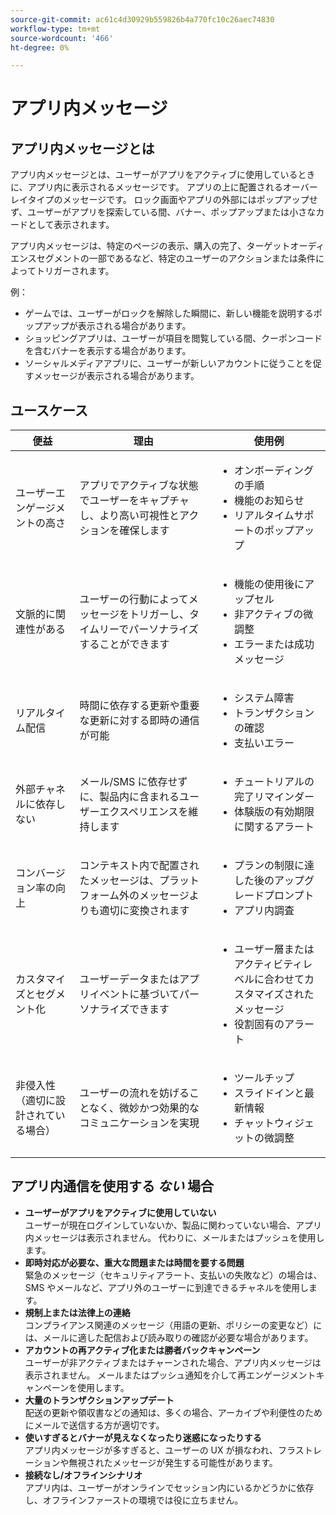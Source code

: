 ```yaml
---
source-git-commit: ac61c4d30929b559826b4a770fc10c26aec74830
workflow-type: tm+mt
source-wordcount: '466'
ht-degree: 0%

---
```

# アプリ内メッセージ

## アプリ内メッセージとは

アプリ内メッセージとは、ユーザーがアプリをアクティブに使用しているときに、アプリ内に表示されるメッセージです。 アプリの上に配置されるオーバーレイタイプのメッセージです。 ロック画面やアプリの外部にはポップアップせず、ユーザーがアプリを探索している間、バナー、ポップアップまたは小さなカードとして表示されます。

アプリ内メッセージは、特定のページの表示、購入の完了、ターゲットオーディエンスセグメントの一部であるなど、特定のユーザーのアクションまたは条件によってトリガーされます。


例：

* ゲームでは、ユーザーがロックを解除した瞬間に、新しい機能を説明するポップアップが表示される場合があります。
* ショッピングアプリは、ユーザーが項目を閲覧している間、クーポンコードを含むバナーを表示する場合があります。
* ソーシャルメディアアプリに、ユーザーが新しいアカウントに従うことを促すメッセージが表示される場合があります。

## ユースケース

| **便益** | **理由** | **使用例** |
|----------------------------------|------------------------------------------------------------------------|----------------------------------------------------------------------------------------|
| ユーザーエンゲージメントの高さ | アプリでアクティブな状態でユーザーをキャプチャし、より高い可視性とアクションを確保します | <ul><li>オンボーディングの手順</li><li>機能のお知らせ</li><li>リアルタイムサポートのポップアップ</li></ul> |
| 文脈的に関連性がある | ユーザーの行動によってメッセージをトリガーし、タイムリーでパーソナライズすることができます | <ul><li> 機能の使用後にアップセル</li><li> 非アクティブの微調整</li><li> エラーまたは成功メッセージ</li></ul> |
| リアルタイム配信 | 時間に依存する更新や重要な更新に対する即時の通信が可能 | <ul><li> システム障害</li><li>トランザクションの確認</li><li>支払いエラー</li></ul> |
| 外部チャネルに依存しない | メール/SMS に依存せずに、製品内に含まれるユーザーエクスペリエンスを維持します | <ul><li> チュートリアルの完了リマインダー</li><li>体験版の有効期限に関するアラート</li></ul> |
| コンバージョン率の向上 | コンテキスト内で配置されたメッセージは、プラットフォーム外のメッセージよりも適切に変換されます | <ul><li> プランの制限に達した後のアップグレードプロンプト</li><li>アプリ内調査</li></ul> |
| カスタマイズとセグメント化 | ユーザーデータまたはアプリイベントに基づいてパーソナライズできます | <ul><li> ユーザー層またはアクティビティレベルに合わせてカスタマイズされたメッセージ</li><li> 役割固有のアラート </li></ul> |
| 非侵入性（適切に設計されている場合） | ユーザーの流れを妨げることなく、微妙かつ効果的なコミュニケーションを実現 | <ul><li> ツールチップ</li><li>スライドインと最新情報</li><li>チャットウィジェットの微調整</li></ul> |


## アプリ内通信を使用する *ない* 場合

* **ユーザーがアプリをアクティブに使用していない**\
  ユーザーが現在ログインしていないか、製品に関わっていない場合、アプリ内メッセージは表示されません。 代わりに、メールまたはプッシュを使用します。
* **即時対応が必要な、重大な問題または時間を要する問題**\
  緊急のメッセージ（セキュリティアラート、支払いの失敗など）の場合は、SMS やメールなど、アプリ外のユーザーに到達できるチャネルを使用します。
* **規制上または法律上の連絡**\
  コンプライアンス関連のメッセージ（用語の更新、ポリシーの変更など）には、メールに適した配信および読み取りの確認が必要な場合があります。
* **アカウントの再アクティブ化または勝者バックキャンペーン**\
  ユーザーが非アクティブまたはチャーンされた場合、アプリ内メッセージは表示されません。 メールまたはプッシュ通知を介して再エンゲージメントキャンペーンを使用します。
* **大量のトランザクションアップデート**\
  配送の更新や領収書などの通知は、多くの場合、アーカイブや利便性のためにメールで送信する方が適切です。
* **使いすぎるとバナーが見えなくなったり迷惑になったりする**\
  アプリ内メッセージが多すぎると、ユーザーの UX が損なわれ、フラストレーションや無視されたメッセージが発生する可能性があります。
* **接続なし/オフラインシナリオ**\
  アプリ内は、ユーザーがオンラインでセッション内にいるかどうかに依存し、オフラインファーストの環境では役に立ちません。

